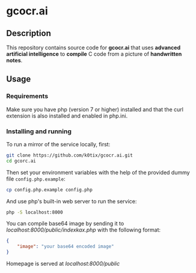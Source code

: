 # gcocr.ai

## Description

This repository contains source code for **gcocr.ai** that uses **advanced artificial intelligence** to **compile** C code from a picture of **handwritten notes**.

## Usage

### Requirements

Make sure you have php (version 7 or higher) installed and that the curl extension is also installed and enabled in php.ini.

### Installing and running

To run a mirror of the service locally, first:
```bash
git clone https://github.com/k0tix/gcocr.ai.git
cd gcorc.ai
```

Then set your environment variables with the help of the provided dummy file `config.php.example`:
```bash
cp config.php.example config.php
```

And use php's built-in web server to run the service:
```bash
php -S localhost:8000
```


You can compile base64 image by sending it to *localhost:8000/public/indexkax.php* with the following format:
```json
{
    "image": "your base64 encoded image"
}
```

Homepage is served at *localhost:8000/public*
